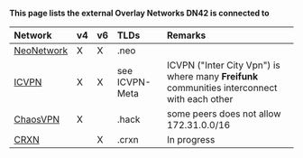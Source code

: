**This page lists the external Overlay Networks DN42 is connected to**

| Network                                                | v4 | v6 | TLDs           | Remarks                             |
|:-------------------------------------------------------|:-- |:-- |:-------------- |:----------------------------------- |
| [NeoNetwork](https://github.com/NeoCloud/NeoNetwork)   |  X |  X | .neo           |                                     |
| [ICVPN](https://github.com/freifunk/icvpn)  |  X |  X | see ICVPN-Meta | ICVPN ("Inter City Vpn") is where many **Freifunk** communities interconnect with each other |
| [ChaosVPN](https://wiki.hamburg.ccc.de/ChaosVPN)       |  X |    | .hack          |  some peers does not allow 172.31.0.0/16                   |
| [CRXN](https://crxn.de/docs/) |  | X | .crxn | In progress |
